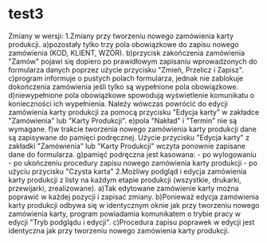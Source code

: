 # test3
Zmiany w wersji:
1.Zmiany przy tworzeniu nowego zamówienia karty produkcji.
  a)pozostały tylko trzy pola obowiązkowe do zapisu nowego zamówienia (KOD, KLIENT, WZÓR).
  b)przycisk zakończenia zamówienia "Zamów" pojawi się dopiero po prawidłowym zapisaniu wprowadzonych do formularza danych poprzez użycie przycisku "Zmień, Przelicz i Zapisz".
  c)program informuje o pustych polach formularza, jednak nie zablokuje dokończenia zamówienia jeśli tylko są wypełnione pola obowiązkowe.
  d)niewypełnione pola obowiązkowe spowodują wyświetlenie komunikatu o konieczności ich wypełnienia. Należy wówczas powrócić do edycji zamówienia karty produkcji za pomocą przycisku "Edycja karty" w zakładce "Zamówienia" lub "Karty Produkcji".
  e)pola "Nakład" i "Termin" nie są wymagane.
  f)w trakcie tworzenia nowego zamówienia karty produkcji dane są zapisywane do pamięci podręcznej. Użycie przycisku "Edycja karty" z zakładki "Zamówienia" lub "Karty Produkcji" wczyta ponownie zapisane dane do formularza.
  g)pamięć podręczna jest kasowana:
    - po wylogowaniu
    - po ukończeniu procedury zapisu nowego zamówienia karty produkcji
    - po użyciu przycisku "Czysta karta"
2.Możliwy podgląd i edycja zamówienia karty produkcji z listy na każdym etapie produkcji (wszystkie, drukarki, przewijarki, zrealizowane). 
  a)Tak edytowane zamówienie karty można poprawić w każdej pozycji i zapisać zmiany.
  b)Ponieważ edycja zamówienia karty produkcji odbywa się w identycznym oknie jak przy tworzeniu nowego zamówienia karty, program powiadamia komunikatem o trybie pracy w edycji "Tryb podglądu i edycji".
  c)Procedura zapisu poprawek w edycji jest identyczna jak przy tworzeniu nowego zamówienia karty produkcji.
